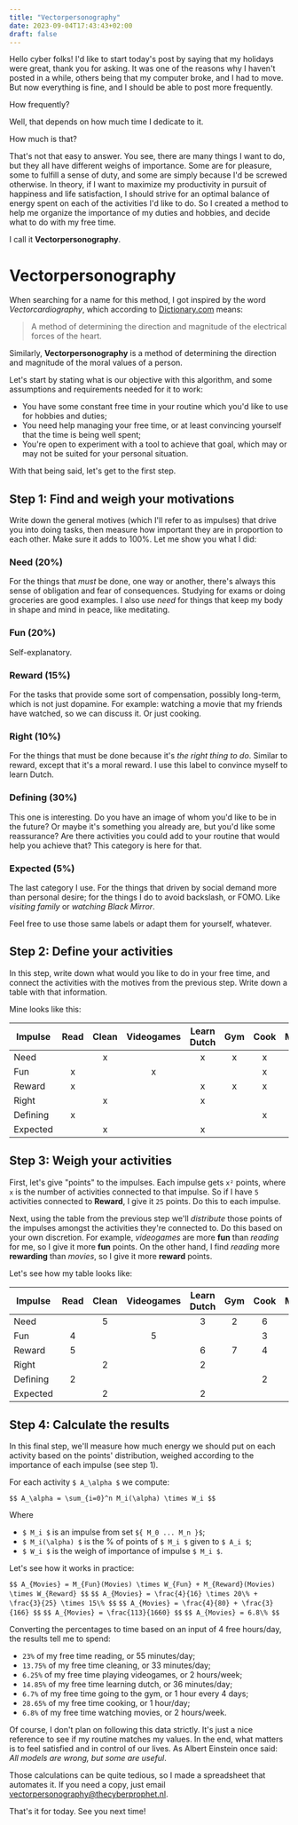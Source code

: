 ```yaml
---
title: "Vectorpersonography"
date: 2023-09-04T17:43:43+02:00
draft: false
---
```


Hello cyber folks! I'd like to start today's post by saying that my holidays
were great, thank you for asking.
It was one of the reasons why I haven't posted in a while, others being that my
computer broke, and I had to move.
But now everything is fine, and I should be able to post more frequently.

How frequently?

Well, that depends on how much time I dedicate to it.

How much is that?

That's not that easy to answer.
You see, there are many things I want to do, but
they all have different weighs of importance.
Some are for pleasure, some to fulfill a sense of duty, and some are
simply because I'd be screwed otherwise.
In theory, if I want to maximize my productivity in pursuit of happiness and
life satisfaction, I
should strive for an optimal balance of energy spent on each of the activities
I'd like to do.
So I created a method to help me organize the importance of my
duties and hobbies, and decide what to do with my free time.

I call it **Vectorpersonography**.

# Vectorpersonography

When searching for a name for this method, I got inspired by the word
_Vectorcardiography_, which according to [Dictionary.com](https://www.dictionary.com/browse/vectorcardiography) means:

> A method of determining the direction and magnitude of the electrical forces of the heart.

Similarly, **Vectorpersonography** is a method of determining the direction and
magnitude of the moral values of a person.

Let's start by stating what is our objective with this algorithm, and some
assumptions and requirements needed for it to work:

 - You have some constant free time in your routine which you'd like to use for
 hobbies and duties;
 - You need help managing your free time, or at least convincing yourself that
 the time is being well spent;
 - You're open to experiment with a tool to achieve that goal, which may or may
 not be suited for your personal situation.

 With that being said, let's get to the first step.

## Step 1: Find and weigh your motivations

 Write down the general motives (which I'll refer to as impulses) that drive you
 into doing tasks, then measure how important they are in proportion to each other.
 Make sure it adds to 100%.
 Let me show you what I did:

### Need (20%)

 For the things that _must_ be done, one way or another, there's
 always this sense of obligation and fear of consequences.
 Studying for exams or doing groceries are good examples.
 I also use *need* for things that keep my body in shape and mind in peace,
 like meditating.

### Fun (20%)

 Self-explanatory.

### Reward (15%)

 For the tasks that provide some sort of compensation, possibly
 long-term, which is not just dopamine.
 For example: watching a movie that my friends have watched, so we can discuss
 it.
 Or just cooking.

### Right (10%)

 For the things that must be done because it's _the right thing to
 do_.
 Similar to reward, except that it's a moral reward.
 I use this label to convince myself to learn Dutch.

### Defining (30%)

 This one is interesting.
 Do you have an image of whom you'd like to be in the future?
 Or maybe it's something you already are, but you'd like some reassurance?
 Are there activities you could add to your routine that would help you achieve
 that?
 This category is here for that.

### Expected (5%)

 The last category I use.
 For the things that driven by social demand more than personal desire; for the
 things I do to avoid backslash, or FOMO.
 Like _visiting family_ or _watching Black Mirror_.

Feel free to use those same labels or adapt them for yourself, whatever.

## Step 2: Define your activities

In this step, write down what would you like to do in your free time, and
connect the activities with the motives from the previous step.
Write down a table with that information.

Mine looks like this:

| Impulse  | Read | Clean | Videogames | Learn Dutch | Gym | Cook | Movies |
|----------|:----:|:-----:|:----------:|:-----------:|:---:|:----:|:------:|
| Need     |      |   x   |            |      x      |  x  |   x  |        |
| Fun      |   x  |       |     x      |             |     |   x  |   x    |
| Reward   |   x  |       |            |      x      |  x  |   x  |   x    |
| Right    |      |   x   |            |      x      |     |      |        |
| Defining |   x  |       |            |             |     |   x  |        |
| Expected |      |   x   |            |      x      |     |      |        |

## Step 3: Weigh your activities

 First, let's give "points" to the impulses.
 Each impulse gets `x²` points, where `x` is the number of activities connected
 to that impulse.
 So if I have `5` activities connected to **Reward**, I give it `25` points.
 Do this to each impulse.

 Next, using the table from the previous step we'll _distribute_ those points
 of the impulses amongst the activities they're connected to.
 Do this based on your own discretion.
 For example, _videogames_ are more **fun** than _reading_ for me, so I give it
 more **fun** points.
 On the other hand, I find _reading_ more **rewarding** than _movies_, so I
 give it more **reward** points.

 Let's see how my table looks like:

| Impulse  | Read | Clean | Videogames | Learn Dutch | Gym | Cook | Movies |
|----------|:----:|:-----:|:----------:|:-----------:|:---:|:----:|:------:|
| Need     |      |   5   |            |      3      |  2  |   6  |        |
| Fun      |   4  |       |     5      |             |     |   3  |   4    |
| Reward   |   5  |       |            |      6      |  7  |   4  |   3    |
| Right    |      |   2   |            |      2      |     |      |        |
| Defining |   2  |       |            |             |     |   2  |        |
| Expected |      |   2   |            |      2      |     |      |        |

## Step 4: Calculate the results

In this final step, we'll measure how much energy we should put on each activity
based on the points' distribution, weighed according to the importance of each
impulse (see step 1).

For each activity `$ A_\alpha $` we compute:

`$$ A_\alpha = \sum_{i=0}^n M_i(\alpha) \times W_i $$`

Where

 - `$ M_i $` is an impulse from set `${ M_0 ... M_n }$`;
 - `$ M_i(\alpha) $` is the % of points of `$ M_i $` given to `$ A_i $`;
 - `$ W_i $` is the weigh of importance of impulse `$ M_i $`.

 Let's see how it works in practice:

 `$$ A_{Movies} = M_{Fun}(Movies) \times W_{Fun} + M_{Reward}(Movies) \times W_{Reward} $$`
 `$$ A_{Movies} = \frac{4}{16} \times 20\% + \frac{3}{25} \times 15\% $$`
 `$$ A_{Movies} = \frac{4}{80} + \frac{3}{166} $$`
 `$$ A_{Movies} = \frac{113}{1660} $$`
 `$$ A_{Movies} = 6.8\% $$`

 Converting the percentages to time based on an input of 4 free hours/day, the
 results tell me to spend:

 - `23%` of my free time reading, or 55 minutes/day;
 - `13.75%` of my free time cleaning, or 33 minutes/day;
 - `6.25%` of my free time playing videogames, or 2 hours/week;
 - `14.85%` of my free time learning dutch, or 36 minutes/day;
 - `6.7%` of my free time going to the gym, or 1 hour every 4 days;
 - `28.65%` of my free time cooking, or 1 hour/day;
 - `6.8%` of my free time watching movies, or 2 hours/week.

 Of course, I don't plan on following this data strictly.
 It's just a nice reference to see if my routine matches my values.
 In the end, what matters is to feel satisfied and in control of our lives.
 As Albert Einstein once said: _All models are wrong, but some are useful_.

 Those calculations can be quite tedious, so I made a spreadsheet that automates
 it.
 If you need a copy, just email [vectorpersonography@thecyberprophet.nl](mailto:vectorpersonography@thecyberprophet.nl).

That's it for today.
See you next time!
